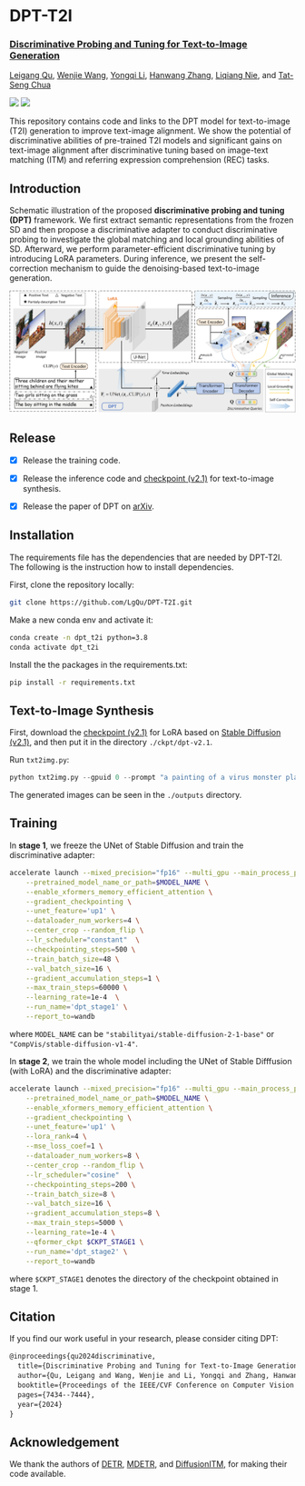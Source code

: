 # DPT-T2I
<h3><a href="">Discriminative Probing and Tuning for Text-to-Image Generation</a></h3>

[Leigang Qu](https://lgqu.github.io/), [Wenjie Wang](https://wenjiewwj.github.io/), [Yongqi Li](https://liyongqi67.github.io/), [Hanwang Zhang](https://personal.ntu.edu.sg/hanwangzhang/), [Liqiang Nie](https://liqiangnie.github.io/), and [Tat-Seng Chua](https://www.chuatatseng.com/)

<a href='https://dpt-t2i.github.io/'><img src='https://img.shields.io/badge/Project-Page-Green'></a> <a href='https://arxiv.org/abs/2403.04321'><img src='https://img.shields.io/badge/Paper-Arxiv-red'></a>

This repository contains code and links to  the DPT model for text-to-image (T2I) generation to improve text-image alignment. We show the potential of discriminative abilities of pre-trained T2I models and significant gains on text-image alignment after discriminative tuning based on image-text matching (ITM) and referring expression comprehension (REC) tasks.  



## Introduction

Schematic illustration of the proposed **discriminative probing and tuning (DPT)** framework. We first extract semantic representations from the frozen SD and then propose a discriminative adapter to conduct discriminative probing to investigate the global matching and local grounding abilities of SD. Afterward, we perform parameter-efficient discriminative tuning by introducing LoRA parameters. During inference, we present the self-correction mechanism to guide the denoising-based text-to-image generation.

![](assets/framework.png)



## Release

- [x] Release the training code. 
- [x] Release the inference code and [checkpoint (v2.1)](https://huggingface.co/leigangqu/DPT-T2I/resolve/main/pytorch_model.bin?download=true) for text-to-image synthesis. 
- [x] Release the paper of DPT on [arXiv](https://arxiv.org/pdf/2403.04321.pdf). 



## Installation

The requirements file has the dependencies that are needed by DPT-T2I. The following is the instruction how to install dependencies. 

First, clone the repository locally: 

```bash
git clone https://github.com/LgQu/DPT-T2I.git
```

Make a new conda env and activate it:

```bash
conda create -n dpt_t2i python=3.8
conda activate dpt_t2i
```

Install the the packages in the requirements.txt:

```bash
pip install -r requirements.txt
```



## Text-to-Image Synthesis

First, download the [checkpoint (v2.1)](https://huggingface.co/leigangqu/DPT-T2I/resolve/main/pytorch_model.bin?download=true) for LoRA based on [Stable Diffusion (v2.1)](https://huggingface.co/stabilityai/stable-diffusion-2-1), and then put it in the directory `./ckpt/dpt-v2.1`. 

Run `txt2img.py`: 

```python
python txt2img.py --gpuid 0 --prompt "a painting of a virus monster playing guitar"
```

The generated images can be seen in the `./outputs` directory. 



## Training

In **stage 1**, we freeze the UNet of Stable Diffusion and train the discriminative adapter: 

```bash
accelerate launch --mixed_precision="fp16" --multi_gpu --main_process_port=255487 train_stage1.py \
    --pretrained_model_name_or_path=$MODEL_NAME \
    --enable_xformers_memory_efficient_attention \
    --gradient_checkpointing \
    --unet_feature='up1' \
    --dataloader_num_workers=4 \
    --center_crop --random_flip \
    --lr_scheduler="constant"  \
    --checkpointing_steps=500 \
    --train_batch_size=48 \
    --val_batch_size=16 \
    --gradient_accumulation_steps=1 \
    --max_train_steps=60000 \
    --learning_rate=1e-4  \
    --run_name='dpt_stage1' \
    --report_to=wandb
```

where  `MODEL_NAME` can be `"stabilityai/stable-diffusion-2-1-base"` or `"CompVis/stable-diffusion-v1-4"`. 



In **stage 2**, we train the whole model including the UNet of Stable Difffusion (with LoRA) and the discriminative adapter:

```bash
accelerate launch --mixed_precision="fp16" --multi_gpu --main_process_port=25548 train_stage2.py \
    --pretrained_model_name_or_path=$MODEL_NAME \
    --enable_xformers_memory_efficient_attention \
    --gradient_checkpointing \
    --unet_feature='up1' \
    --lora_rank=4 \
    --mse_loss_coef=1 \
    --dataloader_num_workers=8 \
    --center_crop --random_flip \
    --lr_scheduler="cosine"  \
    --checkpointing_steps=200 \
    --train_batch_size=8 \
    --val_batch_size=16 \
    --gradient_accumulation_steps=8 \
    --max_train_steps=5000 \
    --learning_rate=1e-4 \
    --qformer_ckpt $CKPT_STAGE1 \
    --run_name='dpt_stage2' \
    --report_to=wandb
```

where `$CKPT_STAGE1` denotes the directory of the checkpoint obtained in stage 1. 



## Citation

If you find our work useful in your research, please consider citing DPT:

```tex
@inproceedings{qu2024discriminative,
  title={Discriminative Probing and Tuning for Text-to-Image Generation},
  author={Qu, Leigang and Wang, Wenjie and Li, Yongqi and Zhang, Hanwang and Nie, Liqiang and Chua, Tat-Seng},
  booktitle={Proceedings of the IEEE/CVF Conference on Computer Vision and Pattern Recognition},
  pages={7434--7444},
  year={2024}
}
```

## Acknowledgement

We thank the authors of [DETR](https://github.com/facebookresearch/detr), [MDETR](https://github.com/ashkamath/mdetr), and [DiffusionITM](https://github.com/McGill-NLP/diffusion-itm), for making their code available. 
